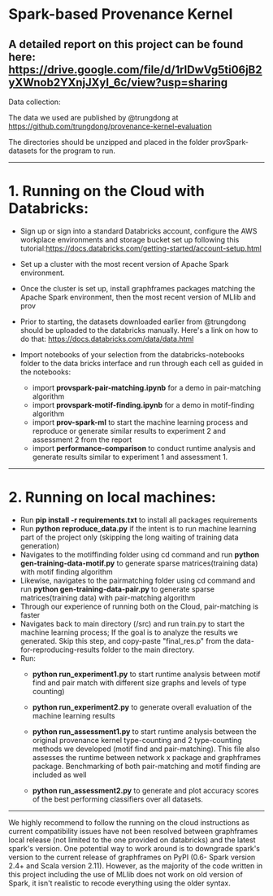 # Spark-based Provenance Kernel

A detailed report on this project can be found here: https://drive.google.com/file/d/1rlDwVg5ti06jB2yXWnob2YXnjJXyI_6c/view?usp=sharing
----------------------------------------------------------------------------------------------------------------------
Data collection:

The data we used are published by @trungdong at https://github.com/trungdong/provenance-kernel-evaluation

The directories should be unzipped and placed in the folder provSpark-datasets for the program to run.

--------------------------------------------------------------------------------------------------------------------------------------------------------------------
# 1. Running on the Cloud with Databricks:
* Sign up or sign into a standard Databricks account, configure the AWS workplace environments and storage bucket set up following this tutorial:https://docs.databricks.com/getting-started/account-setup.html
* Set up a cluster with the most recent version of Apache Spark environment.
* Once the cluster is set up, install graphframes packages matching the Apache Spark environment, then the most recent version of MLlib and prov
* Prior to starting, the datasets downloaded earlier from @trungdong should be uploaded to the databricks manually. Here's a link on how to do that: https://docs.databricks.com/data/data.html

* Import notebooks of your selection from the databricks-notebooks folder to the data bricks interface and run through each cell as guided in the notebooks:
	* import **provspark-pair-matching.ipynb** for a demo in pair-matching algorithm
	* import **provspark-motif-finding.ipynb** for a demo in motif-finding algorithm 
	* import **prov-spark-ml** to start the machine learning process and reproduce or generate similar results to experiment 2 and assessment 2 from the report
	* import **performance-comparison** to conduct runtime analysis and generate results similar to experiment 1 and assessment 1.
--------------------------------------------------------------------------------------------------------------------------------------------------------------------
# 2. Running on local machines:
* Run **pip install -r requirements.txt** to install all packages requirements
* Run **python reproduce_data.py** if the intent is to run machine learning part of the project only (skipping the long waiting of training data generation)
* Navigates to the motiffinding folder using cd command and run **python gen-training-data-motif.py** to generate sparse matrices(training data) with motif finding algorithm
* Likewise, navigates to the pairmatching folder using cd command and run **python gen-training-data-pair.py** to generate sparse matrices(training data) with pair-matching algorithm
* Through our experience of running both on the Cloud, pair-matching is faster
* Navigates back to main directory (/src) and run train.py to start the machine learning process; If the goal is to analyze the results we generated. Skip this step, and copy-paste "final_res.p" from the data-for-reproducing-results folder to the main directory. 
* Run:
	* **python run_experiment1.py** to start runtime analysis between motif find and pair match with different size graphs and levels of type counting)
	
	* **python run_experiment2.py** to generate overall evaluation of the machine learning results
	* **python run_assessment1.py** to start runtime analysis between the original provenance kernel type-counting and 2 type-counting methods we developed (motif find and pair-matching). This file also assesses the runtime between network x package and graphframes package. Benchmarking of both pair-matching and motif finding are included as well
	* **python run_assessment2.py** to generate and plot accuracy scores of the best performing classifiers over all datasets. 

-------------------------------------------------------------------------------------------------------------------------------------------------------------------
We highly recommend to follow the running on the cloud instructions as current compatibility issues have not been resolved between graphframes local release (not limited to the one provided on databricks) and the latest spark's version. One potential way to work around is to downgrade spark's version to the current release of graphframes on PyPI (0.6- Spark version 2.4+ and Scala version 2.11). However, as the majority of the code written in this project including the use of MLlib does not work on old version of Spark, it isn't realistic to recode everything using the older syntax. 



